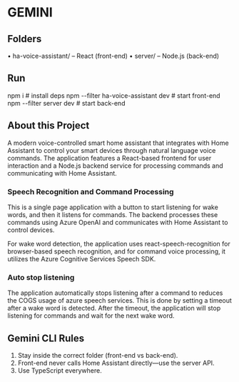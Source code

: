 # GEMINI

## Folders

• ha-voice-assistant/ – React (front-end)
• server/ – Node.js (back-end)

## Run

npm i # install deps
npm --filter ha-voice-assistant dev # start front-end
npm --filter server dev # start back-end

## About this Project

A modern voice-controlled smart home assistant that integrates with Home Assistant to control your smart devices through natural language voice commands. The application features a React-based frontend for user interaction and a Node.js backend service for processing commands and communicating with Home Assistant.

### Speech Recognition and Command Processing

This is a single page application with a button to start listening for wake words, and then it listens for commands. The backend processes these commands using Azure OpenAI and communicates with Home Assistant to control devices.

For wake word detection, the application uses react-speech-recognition for browser-based speech recognition, and for command voice processing, it utilizes the Azure Cognitive Services Speech SDK.

### Auto stop listening

The application automatically stops listening after a command to reduces the COGS usage of azure speech services. This is done by setting a timeout after a wake word is detected. After the timeout, the application will stop listening for commands and wait for the next wake word.

## Gemini CLI Rules

1. Stay inside the correct folder (front-end vs back-end).
2. Front-end never calls Home Assistant directly—use the server API.
3. Use TypeScript everywhere.

